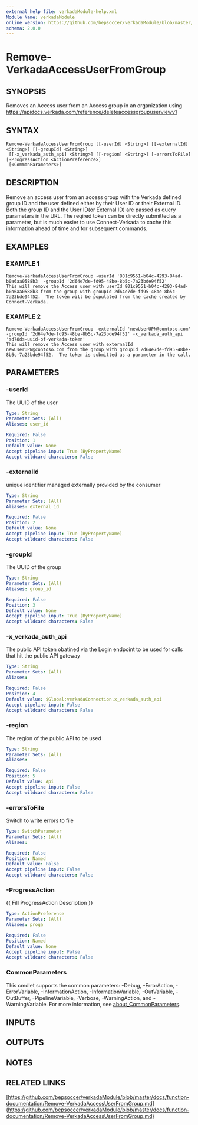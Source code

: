```yaml
---
external help file: verkadaModule-help.xml
Module Name: verkadaModule
online version: https://github.com/bepsoccer/verkadaModule/blob/master/docs/function-documentation/Remove-VerkadaAccessUserFromGroup.md
schema: 2.0.0
---
```


# Remove-VerkadaAccessUserFromGroup

## SYNOPSIS
Removes an Access user from an Access group in an organization using https://apidocs.verkada.com/reference/deleteaccessgroupuserviewv1

## SYNTAX

```
Remove-VerkadaAccessUserFromGroup [[-userId] <String>] [[-externalId] <String>] [[-groupId] <String>]
 [[-x_verkada_auth_api] <String>] [[-region] <String>] [-errorsToFile] [-ProgressAction <ActionPreference>]
 [<CommonParameters>]
```

## DESCRIPTION
Remove an access user from an access group with the Verkada defined group ID and the user defined either by their User ID or their External ID.
Both the group ID and the User ID(or External ID) are passed as query parameters in the URL.
The reqired token can be directly submitted as a parameter, but is much easier to use Connect-Verkada to cache this information ahead of time and for subsequent commands.

## EXAMPLES

### EXAMPLE 1
```
Remove-VerkadaAccessUserFromGroup -userId '801c9551-b04c-4293-84ad-b0a6aa0588b3' -groupId '2d64e7de-fd95-48be-8b5c-7a23bde94f52'
This will remove the Access user with userId 801c9551-b04c-4293-84ad-b0a6aa0588b3 from the group with groupId 2d64e7de-fd95-48be-8b5c-7a23bde94f52.  The token will be populated from the cache created by Connect-Verkada.
```

### EXAMPLE 2
```
Remove-VerkadaAccessUserFromGroup -externalId 'newUserUPN@contoso.com' -groupId '2d64e7de-fd95-48be-8b5c-7a23bde94f52' -x_verkada_auth_api 'sd78ds-uuid-of-verkada-token'
This will remove the Access user with externalId newUserUPN@contoso.com from the group with groupId 2d64e7de-fd95-48be-8b5c-7a23bde94f52.  The token is submitted as a parameter in the call.
```

## PARAMETERS

### -userId
The UUID of the user

```yaml
Type: String
Parameter Sets: (All)
Aliases: user_id

Required: False
Position: 1
Default value: None
Accept pipeline input: True (ByPropertyName)
Accept wildcard characters: False
```

### -externalId
unique identifier managed externally provided by the consumer

```yaml
Type: String
Parameter Sets: (All)
Aliases: external_id

Required: False
Position: 2
Default value: None
Accept pipeline input: True (ByPropertyName)
Accept wildcard characters: False
```

### -groupId
The UUID of the group

```yaml
Type: String
Parameter Sets: (All)
Aliases: group_id

Required: False
Position: 3
Default value: None
Accept pipeline input: True (ByPropertyName)
Accept wildcard characters: False
```

### -x_verkada_auth_api
The public API token obatined via the Login endpoint to be used for calls that hit the public API gateway

```yaml
Type: String
Parameter Sets: (All)
Aliases:

Required: False
Position: 4
Default value: $Global:verkadaConnection.x_verkada_auth_api
Accept pipeline input: False
Accept wildcard characters: False
```

### -region
The region of the public API to be used

```yaml
Type: String
Parameter Sets: (All)
Aliases:

Required: False
Position: 5
Default value: Api
Accept pipeline input: False
Accept wildcard characters: False
```

### -errorsToFile
Switch to write errors to file

```yaml
Type: SwitchParameter
Parameter Sets: (All)
Aliases:

Required: False
Position: Named
Default value: False
Accept pipeline input: False
Accept wildcard characters: False
```

### -ProgressAction
{{ Fill ProgressAction Description }}

```yaml
Type: ActionPreference
Parameter Sets: (All)
Aliases: proga

Required: False
Position: Named
Default value: None
Accept pipeline input: False
Accept wildcard characters: False
```

### CommonParameters
This cmdlet supports the common parameters: -Debug, -ErrorAction, -ErrorVariable, -InformationAction, -InformationVariable, -OutVariable, -OutBuffer, -PipelineVariable, -Verbose, -WarningAction, and -WarningVariable. For more information, see [about_CommonParameters](http://go.microsoft.com/fwlink/?LinkID=113216).

## INPUTS

## OUTPUTS

## NOTES

## RELATED LINKS

[https://github.com/bepsoccer/verkadaModule/blob/master/docs/function-documentation/Remove-VerkadaAccessUserFromGroup.md](https://github.com/bepsoccer/verkadaModule/blob/master/docs/function-documentation/Remove-VerkadaAccessUserFromGroup.md)

